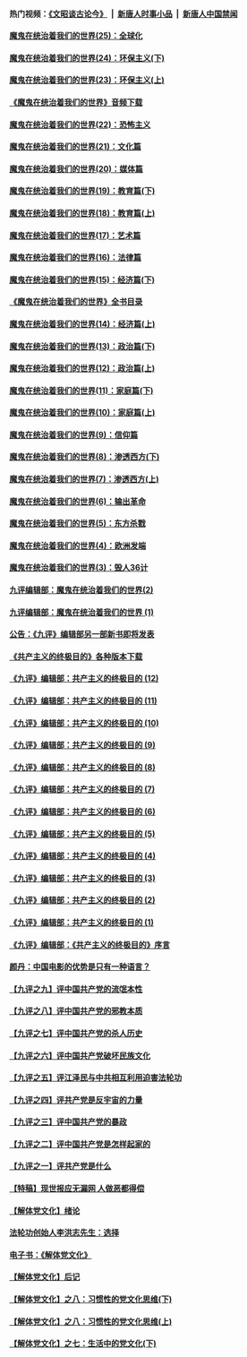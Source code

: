 #### 热门视频：[《文昭谈古论今》](https://github.com/gfw-breaker/wenzhao/blob/master/README.md?t=10220633) &nbsp;|&nbsp; [新唐人时事小品](https://github.com/gfw-breaker/ntdtv-comedy/blob/master/README.md?t=10220633) &nbsp;|&nbsp; [新唐人中国禁闻](https://github.com/gfw-breaker/ntdtv-news/blob/master/README.md?t=10220633)

#### [魔鬼在统治着我们的世界(25)：全球化](../pages/nsc422/n10788205.md?t=10220633) 

#### [魔鬼在统治着我们的世界(24)：环保主义(下)](../pages/nsc422/n10695307.md?t=10220633) 

#### [魔鬼在统治着我们的世界(23)：环保主义(上)](../pages/nsc422/n10688613.md?t=10220633) 

#### [《魔鬼在统治着我们的世界》音频下载](../pages/nsc422/n10635553.md?t=10220633) 

#### [魔鬼在统治着我们的世界(22)：恐怖主义](../pages/nsc422/n10614727.md?t=10220633) 

#### [魔鬼在统治着我们的世界(21)：文化篇](../pages/nsc422/n10597706.md?t=10220633) 

#### [魔鬼在统治着我们的世界(20)：媒体篇](../pages/nsc422/n10586579.md?t=10220633) 

#### [魔鬼在统治着我们的世界(19)：教育篇(下)](../pages/nsc422/n10564808.md?t=10220633) 

#### [魔鬼在统治着我们的世界(18)：教育篇(上)](../pages/nsc422/n10526970.md?t=10220633) 

#### [魔鬼在统治着我们的世界(17)：艺术篇](../pages/nsc422/n10499093.md?t=10220633) 

#### [魔鬼在统治着我们的世界(16)：法律篇](../pages/nsc422/n10485969.md?t=10220633) 

#### [魔鬼在统治着我们的世界(15)：经济篇(下)](../pages/nsc422/n10469975.md?t=10220633) 

#### [《魔鬼在统治着我们的世界》全书目录](../pages/nsc422/n10464261.md?t=10220633) 

#### [魔鬼在统治着我们的世界(14)：经济篇(上)](../pages/nsc422/n10457370.md?t=10220633) 

#### [魔鬼在统治着我们的世界(13)：政治篇(下)](../pages/nsc422/n10448270.md?t=10220633) 

#### [魔鬼在统治着我们的世界(12)：政治篇(上)](../pages/nsc422/n10444576.md?t=10220633) 

#### [魔鬼在统治着我们的世界(11)：家庭篇(下)](../pages/nsc422/n10440961.md?t=10220633) 

#### [魔鬼在统治着我们的世界(10)：家庭篇(上)](../pages/nsc422/n10435448.md?t=10220633) 

#### [魔鬼在统治着我们的世界(9)：信仰篇](../pages/nsc422/n10432159.md?t=10220633) 

#### [魔鬼在统治着我们的世界(8)：渗透西方(下)](../pages/nsc422/n10429603.md?t=10220633) 

#### [魔鬼在统治着我们的世界(7)：渗透西方(上)](../pages/nsc422/n10426013.md?t=10220633) 

#### [魔鬼在统治着我们的世界(6)：输出革命](../pages/nsc422/n10421536.md?t=10220633) 

#### [魔鬼在统治着我们的世界(5)：东方杀戮](../pages/nsc422/n10417707.md?t=10220633) 

#### [魔鬼在统治着我们的世界(4)：欧洲发端](../pages/nsc422/n10414890.md?t=10220633) 

#### [魔鬼在统治着我们的世界(3)：毁人36计](../pages/nsc422/n10411583.md?t=10220633) 

#### [九评编辑部：魔鬼在统治着我们的世界(2)](../pages/nsc422/n10410036.md?t=10220633) 

#### [九评编辑部：魔鬼在统治着我们的世界 (1)](../pages/nsc422/n10406825.md?t=10220633) 

#### [公告：《九评》编辑部另一部新书即将发表](../pages/nsc422/n10405104.md?t=10220633) 

#### [《共产主义的终极目的》各种版本下载](../pages/nsc422/n10022138.md?t=10220633) 

#### [《九评》编辑部：共产主义的终极目的 (12)](../pages/nsc422/n9933272.md?t=10220633) 

#### [《九评》编辑部：共产主义的终极目的 (11)](../pages/nsc422/n9924973.md?t=10220633) 

#### [《九评》编辑部：共产主义的终极目的 (10)](../pages/nsc422/n9920883.md?t=10220633) 

#### [《九评》编辑部：共产主义的终极目的 (9)](../pages/nsc422/n9916363.md?t=10220633) 

#### [《九评》编辑部：共产主义的终极目的 (8)](../pages/nsc422/n9912488.md?t=10220633) 

#### [《九评》编辑部：共产主义的终极目的 (7)](../pages/nsc422/n9901176.md?t=10220633) 

#### [《九评》编辑部：共产主义的终极目的 (6)](../pages/nsc422/n9899359.md?t=10220633) 

#### [《九评》编辑部：共产主义的终极目的 (5)](../pages/nsc422/n9893174.md?t=10220633) 

#### [《九评》编辑部：共产主义的终极目的 (4)](../pages/nsc422/n9891246.md?t=10220633) 

#### [《九评》编辑部：共产主义的终极目的 (3)](../pages/nsc422/n9879879.md?t=10220633) 

#### [《九评》编辑部：共产主义的终极目的 (2)](../pages/nsc422/n9876205.md?t=10220633) 

#### [《九评》编辑部：共产主义的终极目的 (1)](../pages/nsc422/n9865857.md?t=10220633) 

#### [《九评》编辑部：《共产主义的终极目的》序言](../pages/nsc422/n9862666.md?t=10220633) 

#### [颜丹：中国电影的优势是只有一种语言？](../pages/nsc422/n9583062.md?t=10220633) 

#### [【九评之九】评中国共产党的流氓本性](../pages/nsc422/n737542.md?t=10220633) 

#### [【九评之八】评中国共产党的邪教本质](../pages/nsc422/n735942.md?t=10220633) 

#### [【九评之七】评中国共产党的杀人历史](../pages/nsc422/n733806.md?t=10220633) 

#### [【九评之六】评中国共产党破坏民族文化](../pages/nsc422/n731667.md?t=10220633) 

#### [【九评之五】评江泽民与中共相互利用迫害法轮功](../pages/nsc422/n730058.md?t=10220633) 

#### [【九评之四】评共产党是反宇宙的力量](../pages/nsc422/n727814.md?t=10220633) 

#### [【九评之三】评中国共产党的暴政](../pages/nsc422/n725597.md?t=10220633) 

#### [【九评之二】评中国共产党是怎样起家的](../pages/nsc422/n723946.md?t=10220633) 

#### [【九评之一】评共产党是什么](../pages/nsc422/n722529.md?t=10220633) 

#### [【特稿】现世报应无漏网 人做恶都得偿](../pages/nsc422/n4215167.md?t=10220633) 

#### [【解体党文化】绪论](../pages/nsc422/n1449356.md?t=10220633) 

#### [法轮功创始人李洪志先生：选择](../pages/nsc422/n3580738.md?t=10220633) 

#### [电子书：《解体党文化》](../pages/nsc422/n1573484.md?t=10220633) 

#### [【解体党文化】后记](../pages/nsc422/n1531999.md?t=10220633) 

#### [【解体党文化】之八：习惯性的党文化思维(下)](../pages/nsc422/n1526477.md?t=10220633) 

#### [【解体党文化】之八：习惯性的党文化思维(上)](../pages/nsc422/n1520631.md?t=10220633) 

#### [【解体党文化】之七：生活中的党文化(下)](../pages/nsc422/n1513446.md?t=10220633) 

